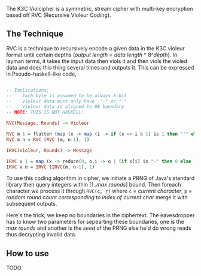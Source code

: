 The K3C Violcipher is a symmetric, stream cipher with multi-key encryption based off RVC (Recursive Violeur Coding). 

## The Technique

RVC is a technique to recursively encode a given data in the K3C violeur format until certain depths (*output length* = *data length* * 8^*depth*).
In layman terms, it takes the input data then viols it and then viols the violed data and does this thing several times and outputs it. This can be
expressed in Pseudo-haskell-like code,

```hs

-- Implications:
--    Each byte is assumed to be always 8-bit
--    Violeur data must only have  "-" or "'"
--    Violeur data is aligned to 8B boundary
-- NOTE: THIS IS NOT HASKELL!

RVC(Message, Rounds) -> Violeur

RVC m 1 = flatten (map (x -> map (i -> if (x >> i & 1) is 1 then "'" else "-", 7..0), m))
RVC m n = RVC (RVC (m, n-1), 1)

IRVC(Violeur, Rounds) -> Message

IRVC v 1 = map (x -> reduce(0, o,i -> o | (if x[i] is "-" then 0 else 1) << i, 7..0), chunk(v, 8))
IRVC v n = IRVC (IRVC(m, n-1), 1)
```

To use this coding algorithm in cipher, we initiate a PRNG of Java's standard library then query integers within [1..*max rounds*] bound.
Then foreach character we process it through `RVC(c, r)` where `c` = *current character*, `p` = *random round count corresponding to index of current char*
merge it with subsequent outputs.

Here's the trick, we keep no boundaries in the ciphertext. The eavesdropper has to know two parameters for sepearting these boundaries, one is the
*max rounds* and another is the *seed* of the PRNG else he'd do wrong reads thus decrypting invalid data.

## How to use

TODO

